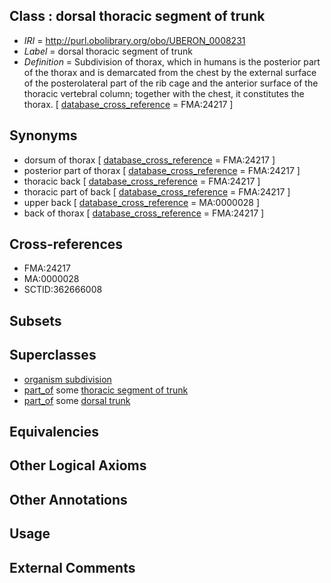 
## Class : dorsal thoracic segment of trunk

 * *IRI* = http://purl.obolibrary.org/obo/UBERON_0008231
 * *Label* = dorsal thoracic segment of trunk
 * *Definition* = Subdivision of thorax, which in humans is the posterior part of the thorax and is demarcated from the chest by the external surface of the posterolateral part of the rib cage and the anterior surface of the thoracic vertebral column; together with the chest, it constitutes the thorax. [ [database_cross_reference](../../ef/oboInOwl#hasDbXref.md) = FMA:24217 ]

## Synonyms

 * dorsum of thorax [ [database_cross_reference](../../ef/oboInOwl#hasDbXref.md) = FMA:24217 ]
 * posterior part of thorax [ [database_cross_reference](../../ef/oboInOwl#hasDbXref.md) = FMA:24217 ]
 * thoracic back [ [database_cross_reference](../../ef/oboInOwl#hasDbXref.md) = FMA:24217 ]
 * thoracic part of back [ [database_cross_reference](../../ef/oboInOwl#hasDbXref.md) = FMA:24217 ]
 * upper back [ [database_cross_reference](../../ef/oboInOwl#hasDbXref.md) = MA:0000028 ]
 * back of thorax [ [database_cross_reference](../../ef/oboInOwl#hasDbXref.md) = FMA:24217 ]

## Cross-references

 * FMA:24217
 * MA:0000028
 * SCTID:362666008

## Subsets


## Superclasses

 * [organism subdivision](../../UBERON/75/UBERON_0000475.md)
 * [part_of](../../BFO/50/BFO_0000050.md) some [thoracic segment of trunk](../../UBERON/15/UBERON_0000915.md)
 * [part_of](../../BFO/50/BFO_0000050.md) some [dorsal trunk](../../UBERON/70/UBERON_0011270.md)

## Equivalencies


## Other Logical Axioms


## Other Annotations


## Usage


## External Comments

